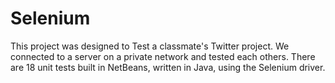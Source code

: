 # Selenium
This project was designed to Test a classmate's Twitter project. We connected to a server on a private network and tested each others. 
There are 18 unit tests built in NetBeans, written in Java, using the Selenium driver.
